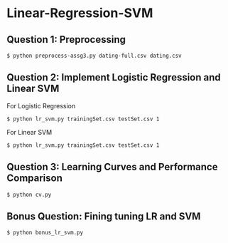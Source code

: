 # Linear-Regression-SVM

## Question 1: Preprocessing
```
$ python preprocess-assg3.py dating-full.csv dating.csv
```

## Question 2: Implement Logistic Regression and Linear SVM
For Logistic Regression
```
$ python lr_svm.py trainingSet.csv testSet.csv 1
```
For Linear SVM
```
$ python lr_svm.py trainingSet.csv testSet.csv 1
```

## Question 3: Learning Curves and Performance Comparison
```
$ python cv.py
```

## Bonus Question: Fining tuning LR and SVM
```
$ python bonus_lr_svm.py
```
